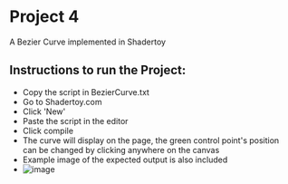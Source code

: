 # Project 4
A Bezier Curve implemented in Shadertoy
## Instructions to run the Project:
- Copy the script in BezierCurve.txt
- Go to Shadertoy.com
- Click 'New'
- Paste the script in the editor
- Click compile
- The curve will display on the page, the green control point's position can be changed by clicking anywhere on the canvas
- Example image of the expected output is also included
- ![image](https://github.com/user-attachments/assets/30b5184c-6164-4084-b4e7-07c231633140)

